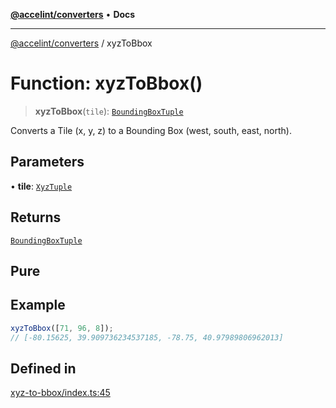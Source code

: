[**@accelint/converters**](../README.md) • **Docs**

***

[@accelint/converters](../README.md) / xyzToBbox

# Function: xyzToBbox()

> **xyzToBbox**(`tile`): [`BoundingBoxTuple`](../type-aliases/BoundingBoxTuple.md)

Converts a Tile (x, y, z) to a Bounding Box (west, south, east, north).

## Parameters

• **tile**: [`XyzTuple`](../type-aliases/XyzTuple.md)

## Returns

[`BoundingBoxTuple`](../type-aliases/BoundingBoxTuple.md)

## Pure

## Example

```ts
xyzToBbox([71, 96, 8]);
// [-80.15625, 39.909736234537185, -78.75, 40.97989806962013]
```

## Defined in

[xyz-to-bbox/index.ts:45](https://github.com/gohypergiant/standard-toolkit/blob/7f574e64e57e697a3e2daabb1b78393aca67cb22/packages/converters/src/xyz-to-bbox/index.ts#L45)
